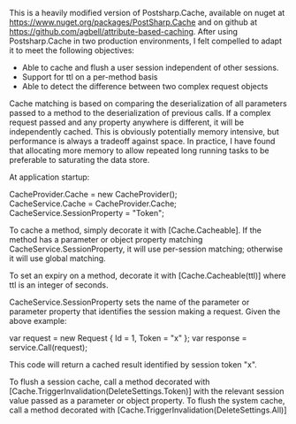 This is a heavily modified version of Postsharp.Cache, available on nuget at https://www.nuget.org/packages/PostSharp.Cache
and on github at https://github.com/agbell/attribute-based-caching. After using Postsharp.Cache in two production environments, 
I felt compelled to adapt it to meet the following objectives:

- Able to cache and flush a user session independent of other sessions.
- Support for ttl on a per-method basis
- Able to detect the difference between two complex request objects

Cache matching is based on comparing the deserialization of all parameters passed to a method to the deserialization of previous calls.
If a complex request passed and any property anywhere is different, it will be independently cached. This is obviously potentially
memory intensive, but performance is always a tradeoff against space. In practice, I have found that allocating more memory to 
allow repeated long running tasks to be preferable to saturating the data store.

At application startup:

CacheProvider.Cache = new CacheProvider();<br/>
CacheService.Cache = CacheProvider.Cache;<br/>
CacheService.SessionProperty = "Token";

To cache a method, simply decorate it with [Cache.Cacheable]. If the method has a parameter or object property matching 
CacheService.SessionProperty, it will use per-session matching; otherwise it will use global matching.

To set an expiry on a method, decorate it with [Cache.Cacheable(ttl)] where ttl is an integer of seconds.

CacheService.SessionProperty sets the name of the parameter or parameter property that identifies the session making a request.
Given the above example:

var request = new Request { Id = 1, Token = "x" };
var response = service.Call(request);

This code will return a cached result identified by session token "x".

To flush a session cache, call a method decorated with [Cache.TriggerInvalidation(DeleteSettings.Token)] with the relevant session value
passed as a parameter or object property. To flush the system cache, call a method decorated with [Cache.TriggerInvalidation(DeleteSettings.All)]


